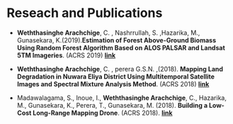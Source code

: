 # Reseach and Publications

-	**Weththasinghe Arachchige**, C. , Nashrrullah, S. ,Hazarika, M., Gunasekara, K.(2019).**Estimation of Forest Above-Ground Biomass Using Random Forest Algorithm Based on ALOS PALSAR and Landsat 5TM Imageries**. (ACRS 2019)
[**link**](https://www.researchgate.net/publication/339139739_Estimation_of_Forest_Above-Ground_Biomass_Using_Random_Forest_Algorithm_Based_on_ALOS_PALSAR_and_Landsat_5TM_Imageries)

-	**Weththasinghe Arachchige**, C. , perera G.S.N. ,(2018). **Mapping Land Degradation in Nuwara Eliya District Using Multitemporal Satellite Images and Spectral Mixture Analysis Method**. (ACRS 2018)
[**link**](https://www.researchgate.net/publication/328530940_MAPPING_LAND_DEGRADATION_IN_NUWARA_ELIYA_DISTRICT_USING_MULTI-TEMPORAL_SATELLITE_IMAGES_AND_SPECTRAL_MIXTURE_ANALYSIS_METHOD)

-	Madawalagama, S., Inoue, I., **Weththasinghe Arachchige**, C., Hazarika, M., Gunasekara, K., Perera, T., Gunasekara, M. (2018). **Building a Low-Cost Long-Range Mapping Drone**. (ACRS 2018).
[**link**](https://www.researchgate.net/publication/331951179_BUILDING_A_LOW_COST_LONG_RANGE_MAPPING_DRONE)
